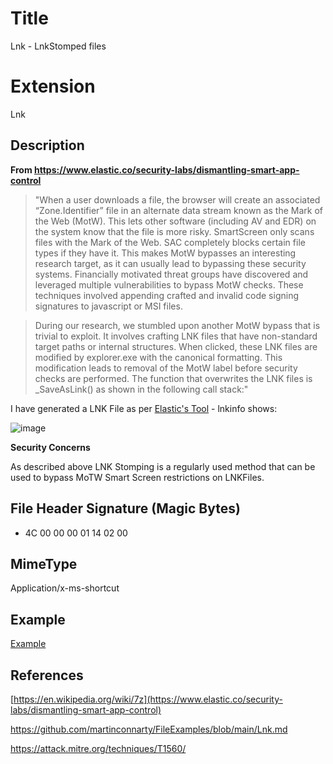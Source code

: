 # Title

Lnk - LnkStomped files

# Extension

Lnk

## Description

**From https://www.elastic.co/security-labs/dismantling-smart-app-control**

> "When a user downloads a file, the browser will create an associated “Zone.Identifier” file in an alternate data stream known as the Mark of the Web (MotW). This lets other software (including AV and EDR) on the system know that the file is more risky. SmartScreen only scans files with the Mark of the Web. SAC completely blocks certain file types if they have it. This makes MotW bypasses an interesting research target, as it can usually lead to bypassing these security systems. Financially motivated threat groups have discovered and leveraged multiple vulnerabilities to bypass MotW checks. These techniques involved appending crafted and invalid code signing signatures to javascript or MSI files.

> During our research, we stumbled upon another MotW bypass that is trivial to exploit. It involves crafting LNK files that have non-standard target paths or internal structures. When clicked, these LNK files are modified by explorer.exe with the canonical formatting. This modification leads to removal of the MotW label before security checks are performed. The function that overwrites the LNK files is _SaveAsLink() as shown in the following call stack:"

I have generated a LNK File as per [Elastic's Tool](https://github.com/joe-desimone/rep-research/blob/8e22c587e727ce2e3ea1ccab973941b7dd2244fc/lnk_stomping/lnk_stomping.py) - lnkinfo shows:

![image](https://github.com/user-attachments/assets/8bb5267f-b318-4b3a-85eb-1282f6d6316f)


**Security Concerns**

As described above LNK Stomping is a regularly used method that can be used to bypass MoTW Smart Screen restrictions on LNKFiles. 

## File Header Signature (Magic Bytes)

- 4C 00 00 00 01 14 02 00


## MimeType

Application/x-ms-shortcut

## Example

[Example](../../../FileExamples/raw/main/ExampleFiles/lnk_stomp.lnk)

## References

[https://en.wikipedia.org/wiki/7z](https://www.elastic.co/security-labs/dismantling-smart-app-control)

https://github.com/martinconnarty/FileExamples/blob/main/Lnk.md

https://attack.mitre.org/techniques/T1560/



